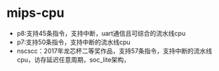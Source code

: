 # mips-cpu
 - p8:支持45条指令，支持中断，uart通信且可综合的流水线cpu				
 - p7:支持50条指令，支持中断的流水线cpu
 - nscscc：2017年龙芯杯二等奖作品，支持57条指令，支持中断的流水线cpu，访存延迟任意周期，soc_lite架构，

